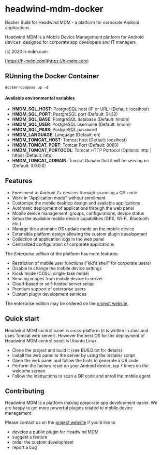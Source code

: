 # headwind-mdm-docker
Docker Build for Headwind MDM - a platform for corporate Android applications

Headwind MDM is a Mobile Device Management platform for Android devices, designed for corporate app developers and IT managers.

(c) 2020 h-mdm.com

[https://h-mdm.com](https://h-mdm.com)

## RUnning the Docker Container

```
docker-compose up -d
```

#### Available environmental variables

- **HMDM_SQL_HOST**: PostgreSQL host (IP or URL) (Default: localhost)
- **HMDM_SQL_PORT**: PostgreSQL port (Default: 5432)
- **HMDM_SQL_BASE**: PostgreSQL database (Default: hmdm)
- **HMDM_SQL_USER**: PostgreSQL username (Default: hmdm)
- **HMDM_SQL_PASS**: PostgreSQL password
- **HMDM_LANGUAGE**: Language (Default: en)
- **HMDM_TOMCAT_HOST**: Tomcat host (Default: localhost)
- **HMDM_TOMCAT_PORT**: Tomcat Port (Default: 8080)
- **HMDM_TOMCAT_PORTOCOL**: Tomcat HTTP Portocol (Options: http | https) (Default: http)
- **HMDM_TOMCAT_DOMAIN**: Tomcat Domain that it will be serving on (Default: 0.0.0.0)

## Features

 - Enrollment to Android 7+ devices through scanning a QR-code
 - Work in "Application mode" without enrollment
 - Customize the mobile desktop design and available applications
 - Automatic deployment of applications through the web panel
 - Mobile device management: groups, configurations, device status
 - Setup the available mobile device capabilities (GPS, Wi-Fi, Bluetooth etc.)
 - Manage the automatic OS update mode on the mobile device
 - Extensible platform design allowing the custom plugin development
 - Collection of application logs in the web panel
 - Centralized configuration of corporate applications

The *Enterprise edition* of the platform has more features:

 - Restriction of mobile user functions ("kid's shell" for corporate users)
 - Disable to change the mobile device settings
 - Kiosk mode (COSU, single-task mode)
 - Sending images from mobile device to server
 - Cloud-based or self-hosted server setup
 - Premium support of enterprise users
 - Custom plugin development services

The enterprise edition may be ordered on the [project website](https://h-mdm.com).

## Quick start

Headwind MDM control panel is cross-platform (it is written in Java and uses Tomcat web server). However the best OS for the deployment of Headwind MDM control panel is Ubuntu Linux. 

 - Clone the project and build it (see BUILD.txt for details)
 - Install the web panel to the server by using the installer script
 - Open the web panel and follow the hints to generate a QR code
 - Perform the factory reset on your Android device, tap 7 times on the welcome screen
 - Follow the instructions to scan a QR code and enroll the mobile agent
 
## Contributing

Headwind MDM is a platform making corporate app development easier. We are happy to get more powerful plugins related to mobile device management. 

Please contact us on the [project website](https://h-mdm.com) if you'd like to:

 - develop a public plugin for Headwind MDM
 - suggest a feature
 - order the custom development
 - report a bug


